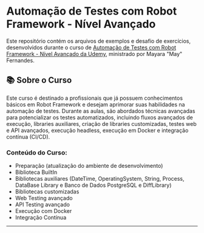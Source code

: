 # Automação de Testes com Robot Framework - Nível Avançado

Este repositório contém os arquivos de exemplos e desafio de exercícios, desenvolvidos durante o curso de [Automação de Testes com Robot Framework - Nível Avançado da Udemy]([https://www.udemy.com/course/automacao-de-testes-com-robot-framework-basico/](https://www.udemy.com/course/automacao-de-testes-com-robot-framework-avancado)), ministrado por Mayara "May" Fernandes. 

## 📚 Sobre o Curso

Este curso é destinado a profissionais que já possuem conhecimentos básicos em Robot Framework e desejam aprimorar suas habilidades na automação de testes. Durante as aulas, são abordados técnicas avançadas para potencializar os testes automatizados, incluindo fluxos avançados de execução, libraries auxiliares, criação de libraries customizadas, testes web e API avançados, execução headless, execução em Docker e integração contínua (CI/CD).

### Conteúdo do Curso:
- Preparação (atualização do ambiente de desenvolvimento)
- Biblioteca BuiltIn
- Bibliotecas auxiliares (DateTime, OperatingSystem, String, Process, DataBase Library e Banco de Dados PostgreSQL e DiffLibrary)
- Bibliotecas customizadas
- Web Testing avançado
- API Testing avançado
- Execução com Docker
- Integração Contínua

---